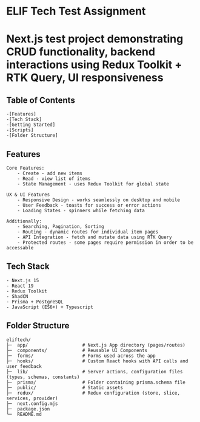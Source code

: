 # ELIF Tech Test Assignment

# Next.js test project demonstrating CRUD functionality, backend interactions using Redux Toolkit + RTK Query, UI responsiveness

## Table of Contents

    -[Features]
    -[Tech Stack]
    -[Getting Started]
    -[Scripts]
    -[Folder Structure]

## Features

    Core Features:
        - Create - add new items
        - Read - view list of items
        - State Management - uses Redux Toolkit for global state

    UX & UI Features
        - Responsive Design - works seamlessly on desktop and mobile
        - User Feedback - toasts for success or error actions
        - Loading States - spinners while fetching data

    Additionally:
        - Searching, Pagination, Sorting
        - Routing - dynamic routes for individual item pages
        - API Integration - fetch and mutate data using RTK Query
        - Protected routes - some pages require permission in order to be accessable

## Tech Stack

    - Next.js 15
    - React 19
    - Redux Toolkit
    - ShadCN
    - Prisma + PostgreSQL
    - JavaScript (ES6+) + Typescript

## Folder Structure

    eliftech/
    ├─  app/                    # Next.js App directory (pages/routes)
    ├─  components/             # Reusable UI Components
    ├─  forms/                  # Forms used across the app
    ├─  hooks/                  # Custom React hooks with API calls and user feedback
    ├─  lib/                    # Server actions, configuration files (types, schemas, constants)
    ├─  prisma/                 # Folder containing prisma.schema file
    ├─  public/                 # Static assets
    ├─  redux/                  # Redux configuration (store, slice, services, provider)
    ├─  next.config.mjs
    ├─  package.json
    └─  README.md
